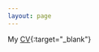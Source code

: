 ```yaml
---
layout: page
---
```


My [CV](https://github.com/ConstanzaSchibber/constanzaschibber.github.io/blob/master/pdfs/ConstanzaSchibber_cv.pdf){:target="_blank"}
